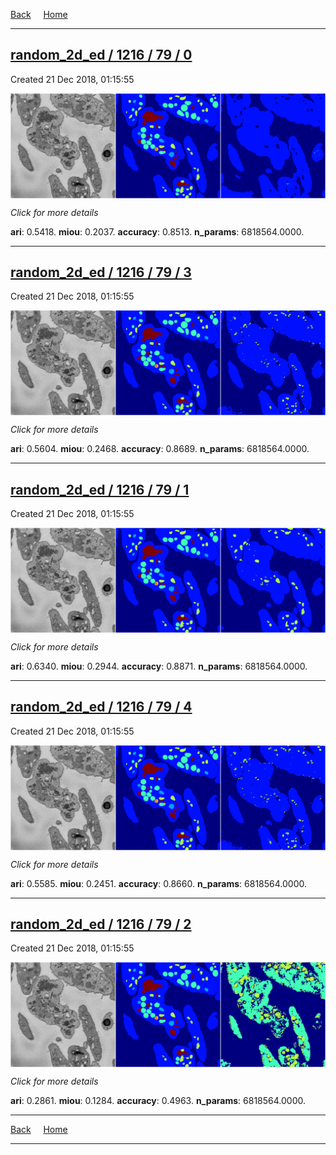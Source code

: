 
[Back](..)&nbsp;&nbsp;&nbsp;&nbsp;&nbsp;[Home](https://leapmanlab.github.io/snapshots)

---

<div class="summary"><a href="0"><h2>random_2d_ed / 1216 / 79 / 0</h2></a><p>Created 21 Dec 2018, 01:15:55
</p><a href="0"><img src="0/media/summary.png" align="center"></a><p>
<i>Click for more details</i>
</p></div>

**ari**: 0.5418. **miou**: 0.2037. **accuracy**: 0.8513. **n_params**: 6818564.0000. 

---

<div class="summary"><a href="3"><h2>random_2d_ed / 1216 / 79 / 3</h2></a><p>Created 21 Dec 2018, 01:15:55
</p><a href="3"><img src="3/media/summary.png" align="center"></a><p>
<i>Click for more details</i>
</p></div>

**ari**: 0.5604. **miou**: 0.2468. **accuracy**: 0.8689. **n_params**: 6818564.0000. 

---

<div class="summary"><a href="1"><h2>random_2d_ed / 1216 / 79 / 1</h2></a><p>Created 21 Dec 2018, 01:15:55
</p><a href="1"><img src="1/media/summary.png" align="center"></a><p>
<i>Click for more details</i>
</p></div>

**ari**: 0.6340. **miou**: 0.2944. **accuracy**: 0.8871. **n_params**: 6818564.0000. 

---

<div class="summary"><a href="4"><h2>random_2d_ed / 1216 / 79 / 4</h2></a><p>Created 21 Dec 2018, 01:15:55
</p><a href="4"><img src="4/media/summary.png" align="center"></a><p>
<i>Click for more details</i>
</p></div>

**ari**: 0.5585. **miou**: 0.2451. **accuracy**: 0.8660. **n_params**: 6818564.0000. 

---

<div class="summary"><a href="2"><h2>random_2d_ed / 1216 / 79 / 2</h2></a><p>Created 21 Dec 2018, 01:15:55
</p><a href="2"><img src="2/media/summary.png" align="center"></a><p>
<i>Click for more details</i>
</p></div>

**ari**: 0.2861. **miou**: 0.1284. **accuracy**: 0.4963. **n_params**: 6818564.0000. 

---

[Back](..)&nbsp;&nbsp;&nbsp;&nbsp;&nbsp;[Home](https://leapmanlab.github.io/snapshots)

---
